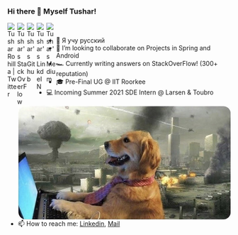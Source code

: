 ### Hi there 👋 Myself Tushar!

<a href="https://twitter.com/TusharRohilla15">
  <img align="left" alt="Tushar Rohilla | Twitter" width="22px" src="https://cdn.jsdelivr.net/npm/simple-icons@v3/icons/twitter.svg" />
</a>
<a href="https://stackoverflow.com/users/13965978/capten101?tab=profile">
  <img align="left" alt="Tushar's StackOverFlow" width="22px" src="https://cdn.jsdelivr.net/npm/simple-icons@v3/icons/stackoverflow.svg" />
</a>
<a href="https://github.com/CapTen101">
  <img align="left" alt="Tushar's Github" width="22px" src="https://cdn.jsdelivr.net/npm/simple-icons@v3/icons/github.svg" />
</a>
<a href="https://www.linkedin.com/in/tushar-rohilla-007/">
  <img align="left" alt="Tushar's LinkdeIN" width="22px" src="https://cdn.jsdelivr.net/npm/simple-icons@v3/icons/linkedin.svg" />
</a>
<!-- <a href="https://www.instagram.com/turosh._/"> -->
<!--   <img align="left" alt="Tushar's Instagram" width="22px" src="https://cdn.jsdelivr.net/npm/simple-icons@v3/icons/instagram.svg" /> -->
<!-- </a> -->
<a href="https://medium.com/@trohila10">
  <img align="left" alt="Tushar's Medium" width="22px" src="https://cdn.jsdelivr.net/npm/simple-icons@v3/icons/medium.svg" />
</a>
  

<!---
[![HitCount](http://hits.dwyl.com/CapTen101/CapTen101.svg)](http://hits.dwyl.com/CapTen101/CapTen101)
-->

<br />


<!--  <img align="right" alt="GIF" src="https://media.giphy.com/media/836HiJc7pgzy8iNXCn/giphy.gif" width="480px"/> -->

<img align="right" src="https://github.com/CapTen101/CapTen101/raw/master/an-image-of-a-golden-retriever-typing-on-a-computer-with-an-apocalypse-happening-in-the-background.jpeg" width="480px" />

<!-- - 🔭 I’m currently working on my [DICOM Metadata Extractor](https://github.com/CapTen101/DICOM-Metadata-Extract) project in [Spring-Boot](https://spring.io) -->
- 🌱 Я учу русский
- 👯 I’m looking to collaborate on Projects in Spring and Android
- 🏎️ Currently writing answers on StackOverFlow! (300+ reputation)
- 🎓 Pre-Final UG @ IIT Roorkee
- :computer: Incoming Summer 2021 SDE Intern @ Larsen & Toubro 
- 📫 How to reach me: [Linkedin](https://www.linkedin.com/in/tushar-rohilla-007/), [Mail](mailto:trohilla@ch.iitr.ac.in)

<br />
<br />
<br />

<!-- ![Tushar's GitHub Stats](https://github-readme-stats.vercel.app/api?username=CapTen101&show_icons=true&title_color=fff&icon_color=79ff97&text_color=9f9f9f&bg_color=151515)
-->
